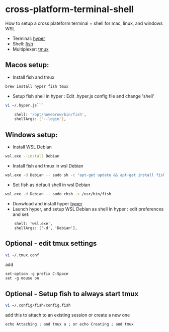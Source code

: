 # cross-platform-terminal-shell
How to setup a cross plateform terminal + shell for mac, linux, and windows WSL

- Terminal: [hyper](https://hyper.is/)
- Shell: [fish](https://fishshell.com/)
- Multiplexer: [tmux](https://github.com/tmux/tmux/wiki)

## Macos setup:
- Install fish and tmux
```sh
brew install hyper fish tmux
```
- Setup fish shell in hyper : Edit .hyper.js config file and change 'shell'
```sh
vi ~/.hyper.js```
```
```sh
	shell: '/opt/homebrew/bin/fish',
	shellArgs: ['--login'],
```


## Windows setup:
- Install WSL Debian
```sh
wsl.exe --install Debian
```
- Install fish and tmux in wsl Debian
```sh
wsl.exe -d Debian -- sudo sh -c "apt-get update && apt-get install fish tmux"
```
- Set fish as default shell in wsl Debian
```sh
wsl.exe -d Debian -- sudo chsh -s /usr/bin/fish
```
- Donwload and install hyper [hyper](https://hyper.is/)
- Launch hyper, and setup WSL Debian as shell in hyper : edit preferences and set:
```
	shell: 'wsl.exe',
	shellArgs: ['-d', 'Debian'],
```

## Optional - edit tmux settings
```sh
vi ~/.tmux.conf
```
add
```
set-option -g prefix C-Space
set -g mouse on 
```

## Optional - Setup fish to always start tmux
```sh
vi ~/.config/fish/config.fish
```
add this to attach to an existing session or create a new one
```
echo Attaching ; and tmux a ; or echo Creating ; and tmux
```

